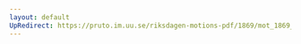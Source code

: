 ```yaml
---
layout: default
UpRedirect: https://pruto.im.uu.se/riksdagen-motions-pdf/1869/mot_1869__ak__315/mot_1869__ak__315-002.pdf
---
```

